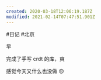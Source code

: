 ```yaml
---
created: 2020-03-18T12:06:19.187Z
modified: 2021-02-14T07:47:51.901Z
---
```

#日记 #北京

<!-- @timer "date":"Thu Feb 20 2020 09:09:16 GMT+0800 (CST)" -->

早

<!-- @timer "date":"Thu Feb 20 2020 18:51:18 GMT+0800 (CST)","duration":"about 10 hours" -->

完成了手写 crdt 的库，爽

<!-- @timer "date":"Thu Feb 20 2020 21:49:29 GMT+0800 (CST)","duration":"about 3 hours" -->

感觉今天又什么也没做 🙃
